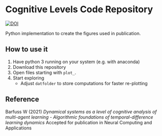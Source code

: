 # Cognitive Levels Code Repository
[![DOI](https://zenodo.org/badge/DOI/10.5281/zenodo.4982727.svg)](https://doi.org/10.5281/zenodo.4982727)

Python implementation to create the figures used in publication.

## How to use it
1. Have python 3 running on your system (e.g. with anaconda)
2. Download this repository
3. Open files starting with `plot_`.
4. Start exploring
    - Adjust `datfolder` to store computations for faster re-plotting

## Reference
Barfuss W (2021) 
*Dynamical systems as a level of cognitive analysis of multi-agent learning - Algorithmic foundations of temporal-difference learning dynamics*
Accepted for publication in Neural Computing and Applications



